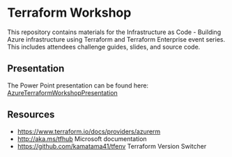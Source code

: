 # Terraform Workshop

This repository contains materials for the Infrastructure as Code - Building Azure infrastructure using Terraform and Terraform Enterprise event series. This includes attendees challenge guides, slides, and source code.

## Presentation

The Power Point presentation can be found here: [AzureTerraformWorkshopPresentation](docs/AzureTerraformWorkshopPresentation.pptx)

## Resources

- https://www.terraform.io/docs/providers/azurerm
- http://aka.ms/tfhub Microsoft documentation
- https://github.com/kamatama41/tfenv Terraform Version Switcher

